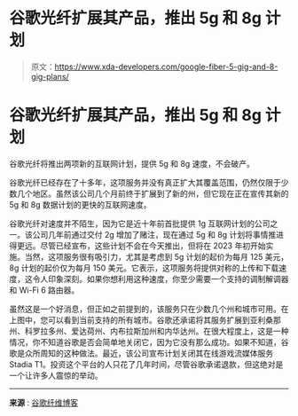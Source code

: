 # 谷歌光纤扩展其产品，推出 5g 和 8g 计划

> 原文：<https://www.xda-developers.com/google-fiber-5-gig-and-8-gig-plans/>

# 谷歌光纤扩展其产品，推出 5g 和 8g 计划

谷歌光纤将推出两项新的互联网计划，提供 5g 和 8g 速度，不会破产。

谷歌光纤已经存在了十多年，这项服务并没有真正扩大其覆盖范围，仍然仅限于少数几个地区。虽然该公司几个月前终于扩展到了新的州，但它现在正在宣传其新的 5g 和 8g 数据计划的更快的互联网速度。

谷歌光纤对速度并不陌生，因为它是近十年前首批提供 1g 互联网计划的公司之一。该公司几年前通过交付 2g 增加了赌注，现在通过 5g 和 8g 计划将事情推进得更远。尽管已经宣布，这些计划不会在今天推出，但将在 2023 年初开始实施。当然，这项服务很有吸引力，尤其是考虑到 5g 计划的起价为每月 125 美元，8g 计划的起价仅为每月 150 美元。它表示，这项服务将提供对称的上传和下载速度，这令人印象深刻。如果你想利用这种速度，你至少需要一个支持的调制解调器和 Wi-Fi 6 路由器。

虽然这是一个好消息，但正如之前提到的，该服务只在少数几个州和城市可用。在上图中，您可以看到当前支持的所有城市。谷歌还承诺将其服务扩展到亚利桑那州、科罗拉多州、爱达荷州、内布拉斯加州和内华达州。在很大程度上，这是一种情况，你不知道谷歌是否会简单地关闭它，因为它没有那么成功。如果不知道，谷歌是众所周知的这种做法。最近，该公司宣布计划关闭其在线游戏流媒体服务 Stadia T1。投资这个平台的人只花了几年时间，尽管谷歌承诺退款，但这绝对是一个让许多人震惊的举动。

* * *

**来源** : [谷歌纤维博客](https://fiber.google.com/blog/2022/10/ready-for-faster-internet-be-trusted.html)